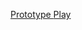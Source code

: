 <!DOCTYPE html>
<a href = "https://www.figma.com/file/YuPWAIX4FILQWBNyEwyeHV/ASTROKNIGHT?type=design&mode=design&t=GSi9V1UJIFmaXNHS-0"> Prototype </a>
<a href = "https://www.figma.com/proto/YuPWAIX4FILQWBNyEwyeHV/ASTROKNIGHT?type=design&t=GSi9V1UJIFmaXNHS-0&scaling=scale-down&page-id=0%3A1&starting-point-node-id=28%3A932&node-id=28-932"> Play </a>
